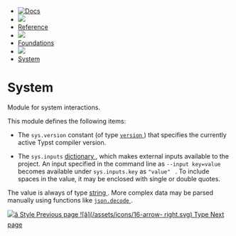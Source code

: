   * [ ![Docs](/assets/icons/16-docs-dark.svg) ](/docs)
  * ![](/assets/icons/16-arrow-right.svg)
  * [ Reference ](/docs/reference/)
  * ![](/assets/icons/16-arrow-right.svg)
  * [ Foundations ](/docs/reference/foundations/)
  * ![](/assets/icons/16-arrow-right.svg)
  * [ System ](/docs/reference/foundations/sys)

#  System

Module for system interactions.

This module defines the following items:

  * The ` sys.version ` constant (of type [ ` version ` ](/docs/reference/foundations/version/ "`version`") ) that specifies the currently active Typst compiler version. 

  * The ` sys.inputs ` [ dictionary ](/docs/reference/foundations/dictionary/ "dictionary") , which makes external inputs available to the project. An input specified in the command line as ` --input key=value ` becomes available under ` sys.inputs.key ` as ` "value"  ` . To include spaces in the value, it may be enclosed with single or double quotes. 

The value is always of type [ string ](/docs/reference/foundations/str/) .
More complex data may be parsed manually using functions like [ ` json.decode
` ](/docs/reference/data-loading/json/#definitions-decode) .

[ ![â](/assets/icons/16-arrow-right.svg) Style  Previous page
](/docs/reference/foundations/style/) [ ![â](/assets/icons/16-arrow-
right.svg) Type  Next page  ](/docs/reference/foundations/type/)

